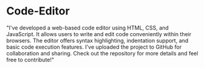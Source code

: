 # Code-Editor
"I've developed a web-based code editor using HTML, CSS, and JavaScript. It allows users to write and edit code conveniently within their browsers. The editor offers syntax highlighting, indentation support, and basic code execution features. I've uploaded the project to GitHub for collaboration and sharing. Check out the repository for more details and feel free to contribute!"
